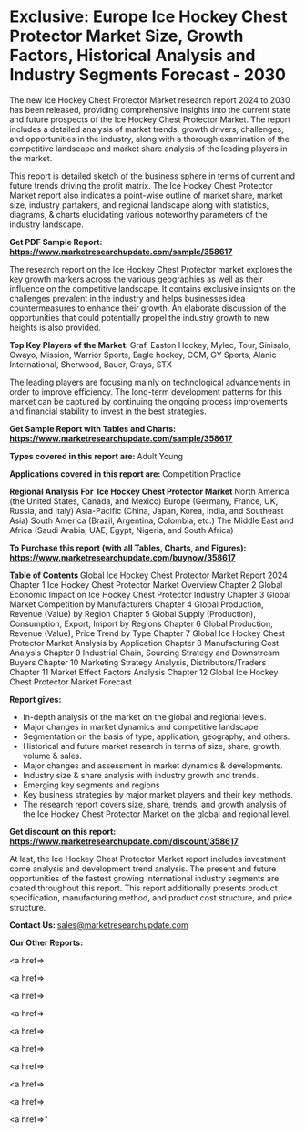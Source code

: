 # Exclusive: Europe Ice Hockey Chest Protector Market Size, Growth Factors, Historical Analysis and Industry Segments Forecast - 2030

The new Ice Hockey Chest Protector Market research report 2024 to 2030 has been released, providing comprehensive insights into the current state and future prospects of the Ice Hockey Chest Protector Market. The report includes a detailed analysis of market trends, growth drivers, challenges, and opportunities in the industry, along with a thorough examination of the competitive landscape and market share analysis of the leading players in the market.

This report is detailed sketch of the business sphere in terms of current and future trends driving the profit matrix. The Ice Hockey Chest Protector Market report also indicates a point-wise outline of market share, market size, industry partakers, and regional landscape along with statistics, diagrams, &amp; charts elucidating various noteworthy parameters of the industry landscape.

<strong><b>Get PDF Sample Report: <a href=https://www.marketresearchupdate.com/sample/358617>https://www.marketresearchupdate.com/sample/358617</a></b></strong>

The research report on the Ice Hockey Chest Protector market explores the key growth markers across the various geographies as well as their influence on the competitive landscape. It contains exclusive insights on the challenges prevalent in the industry and helps businesses idea countermeasures to enhance their growth. An elaborate discussion of the opportunities that could potentially propel the industry growth to new heights is also provided.

<strong><b>Top Key Players of the Market:
</b></strong>Graf, Easton Hockey, Mylec, Tour, Sinisalo, Owayo, Mission, Warrior Sports, Eagle hockey, CCM, GY Sports, Alanic International, Sherwood, Bauer, Grays, STX<strong><b>
</b></strong>

The leading players are focusing mainly on technological advancements in order to improve efficiency. The long-term development patterns for this market can be captured by continuing the ongoing process improvements and financial stability to invest in the best strategies.

<strong><b>Get Sample Report with Tables and Charts: <a href=https://www.marketresearchupdate.com/sample/358617>https://www.marketresearchupdate.com/sample/358617</a></b></strong>

<strong><b>Types covered in this report are:
</b></strong>Adult
Young<strong><b>
</b></strong>

<strong><b>Applications covered in this report are:
</b></strong>Competition
Practice<strong><b>
</b></strong>

<strong><b>Regional Analysis For  Ice Hockey Chest Protector Market</b></strong><strong><b>
</b></strong>North America (the United States, Canada, and Mexico)
Europe (Germany, France, UK, Russia, and Italy)
Asia-Pacific (China, Japan, Korea, India, and Southeast Asia)
South America (Brazil, Argentina, Colombia, etc.)
The Middle East and Africa (Saudi Arabia, UAE, Egypt, Nigeria, and South Africa)

<strong><b>To Purchase this report (with all Tables, Charts, and Figures): <a href=https://www.marketresearchupdate.com/buynow/358617>https://www.marketresearchupdate.com/buynow/358617</a></b></strong>

<strong><b>Table of Contents</b></strong><strong><b>
</b></strong>Global Ice Hockey Chest Protector Market Report 2024
Chapter 1 Ice Hockey Chest Protector Market Overview
Chapter 2 Global Economic Impact on Ice Hockey Chest Protector Industry
Chapter 3 Global Market Competition by Manufacturers
Chapter 4 Global Production, Revenue (Value) by Region
Chapter 5 Global Supply (Production), Consumption, Export, Import by Regions
Chapter 6 Global Production, Revenue (Value), Price Trend by Type
Chapter 7 Global Ice Hockey Chest Protector Market Analysis by Application
Chapter 8 Manufacturing Cost Analysis
Chapter 9 Industrial Chain, Sourcing Strategy and Downstream Buyers
Chapter 10 Marketing Strategy Analysis, Distributors/Traders
Chapter 11 Market Effect Factors Analysis
Chapter 12 Global Ice Hockey Chest Protector Market Forecast

<strong><b>Report gives:</b></strong>

- In-depth analysis of the market on the global and regional levels.
- Major changes in market dynamics and competitive landscape.
- Segmentation on the basis of type, application, geography, and others.
- Historical and future market research in terms of size, share, growth, volume &amp; sales.
- Major changes and assessment in market dynamics &amp; developments.
- Industry size &amp; share analysis with industry growth and trends.
- Emerging key segments and regions
- Key business strategies by major market players and their key methods.
- The research report covers size, share, trends, and growth analysis of the Ice Hockey Chest Protector Market on the global and regional level.

<strong><b>Get discount on this report: <a href=https://www.marketresearchupdate.com/discount/358617>https://www.marketresearchupdate.com/discount/358617</a></b></strong>

At last, the Ice Hockey Chest Protector Market report includes investment come analysis and development trend analysis. The present and future opportunities of the fastest growing international industry segments are coated throughout this report. This report additionally presents product specification, manufacturing method, and product cost structure, and price structure.

<strong><b>Contact Us:
</b></strong>sales@marketresearchupdate.com

<strong>Our Other Reports:</strong>

<a href=></a>

<a href=></a>

<a href=></a>

<a href=></a>

<a href=></a>

<a href=></a>

<a href=></a>

<a href=></a>

<a href=></a>

<a href=></a>"
